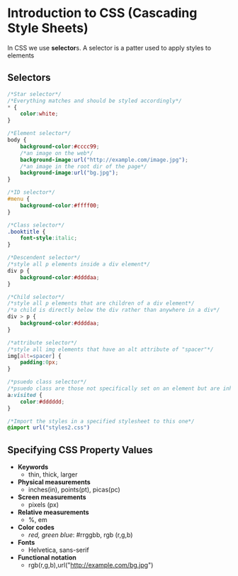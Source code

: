 # Introduction to CSS (Cascading Style Sheets)

In CSS we use **selector**s.  A selector is a patter used to apply styles to elements

## Selectors

```css
/*Star selector*/
/*Everything matches and should be styled accordingly*/
* {
    color:white;
}

/*Element selector*/
body {
    background-color:#cccc99;
    /*an image on the web*/
    background-image:url("http://example.com/image.jpg");
    /*an image in the root dir of the page*/
    background-image:url("bg.jpg");
}

/*ID selector*/
#menu {
    background-color:#ffff00;
}

/*Class selector*/
.booktitle {
    font-style:italic;
}

/*Descendent selector*/
/*style all p elements inside a div element*/
div p {
    background-color:#ddddaa;
}

/*Child selector*/
/*style all p elements that are children of a div element*/
/*a child is directly below the div rather than anywhere in a div*/
div > p {
    background-color:#ddddaa;
}

/*attribute selector*/
/*style all img elements that have an alt attribute of "spacer"*/
img[alt=spacer] {
    padding:0px;
}

/*psuedo class selector*/
/*psuedo class are those not specifically set on an element but are inherit based on some characteristic of the element*/
a:visited {
    color:#dddddd;
}

/*Import the styles in a specified stylesheet to this one*/
@import url("styles2.css")
```

## Specifying CSS Property Values

* **Keywords**
    * thin, thick, larger
* **Physical measurements**
    * inches(in), points(pt), picas(pc)
* **Screen measurements**
    * pixels (px)
* **Relative measurements**
    * %, em
* **Color codes**
    * *red, green blue*: #rrggbb, rgb (r,g,b) 
* **Fonts**
    * Helvetica, sans-serif
* **Functional notation**
    * rgb(r,g,b),url("http://example.com/bg.jpg")

